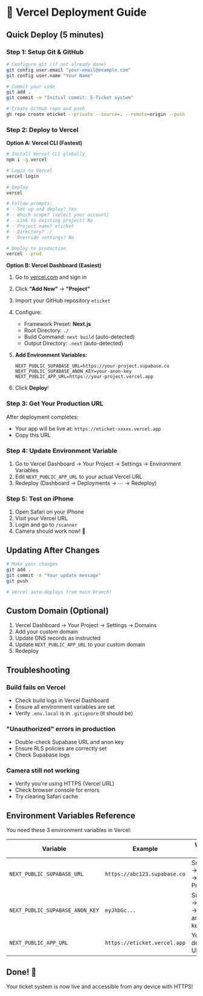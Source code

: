 # 🚀 Vercel Deployment Guide

## Quick Deploy (5 minutes)

### Step 1: Setup Git & GitHub

```bash
# Configure git (if not already done)
git config user.email "your-email@example.com"
git config user.name "Your Name"

# Commit your code
git add .
git commit -m "Initial commit: E-Ticket system"

# Create GitHub repo and push
gh repo create eticket --private --source=. --remote=origin --push
```

### Step 2: Deploy to Vercel

**Option A: Vercel CLI (Fastest)**

```bash
# Install Vercel CLI globally
npm i -g vercel

# Login to Vercel
vercel login

# Deploy
vercel

# Follow prompts:
# - Set up and deploy? Yes
# - Which scope? (select your account)
# - Link to existing project? No
# - Project name? eticket
# - Directory? ./
# - Override settings? No

# Deploy to production
vercel --prod
```

**Option B: Vercel Dashboard (Easiest)**

1. Go to [vercel.com](https://vercel.com) and sign in
2. Click **"Add New"** → **"Project"**
3. Import your GitHub repository `eticket`
4. Configure:
   - Framework Preset: **Next.js**
   - Root Directory: `./`
   - Build Command: `next build` (auto-detected)
   - Output Directory: `.next` (auto-detected)

5. **Add Environment Variables:**
   ```
   NEXT_PUBLIC_SUPABASE_URL=https://your-project.supabase.co
   NEXT_PUBLIC_SUPABASE_ANON_KEY=your-anon-key
   NEXT_PUBLIC_APP_URL=https://your-project.vercel.app
   ```

6. Click **Deploy**!

### Step 3: Get Your Production URL

After deployment completes:
- Your app will be live at: `https://eticket-xxxxx.vercel.app`
- Copy this URL

### Step 4: Update Environment Variable

1. Go to Vercel Dashboard → Your Project → Settings → Environment Variables
2. Edit `NEXT_PUBLIC_APP_URL` to your actual Vercel URL
3. Redeploy (Dashboard → Deployments → ⋯ → Redeploy)

### Step 5: Test on iPhone

1. Open Safari on your iPhone
2. Visit your Vercel URL
3. Login and go to `/scanner`
4. Camera should work now! 📸

## Updating After Changes

```bash
# Make your changes
git add .
git commit -m "Your update message"
git push

# Vercel auto-deploys from main branch!
```

## Custom Domain (Optional)

1. Vercel Dashboard → Your Project → Settings → Domains
2. Add your custom domain
3. Update DNS records as instructed
4. Update `NEXT_PUBLIC_APP_URL` to your custom domain
5. Redeploy

## Troubleshooting

### Build fails on Vercel
- Check build logs in Vercel Dashboard
- Ensure all environment variables are set
- Verify `.env.local` is in `.gitignore` (it should be)

### "Unauthorized" errors in production
- Double-check Supabase URL and anon key
- Ensure RLS policies are correctly set
- Check Supabase logs

### Camera still not working
- Verify you're using HTTPS (Vercel URL)
- Check browser console for errors
- Try clearing Safari cache

## Environment Variables Reference

You need these 3 environment variables in Vercel:

| Variable | Example | Where to get it |
|----------|---------|-----------------|
| `NEXT_PUBLIC_SUPABASE_URL` | `https://abc123.supabase.co` | Supabase → Settings → API → Project URL |
| `NEXT_PUBLIC_SUPABASE_ANON_KEY` | `eyJhbGc...` | Supabase → Settings → API → anon/public key |
| `NEXT_PUBLIC_APP_URL` | `https://eticket.vercel.app` | Your Vercel deployment URL |

## Done! 🎉

Your ticket system is now live and accessible from any device with HTTPS!


